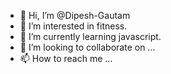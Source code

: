 - 👋 Hi, I’m @Dipesh-Gautam
- 👀 I’m interested in fitness.
- 🌱 I’m currently learning javascript.
- 💞️ I’m looking to collaborate on ...
- 📫 How to reach me ...

<!---
Dipesh-Gautam/Dipesh-Gautam is a ✨ special ✨ repository because its `README.md` (this file) appears on your GitHub profile.
You can click the Preview link to take a look at your changes.
--->
